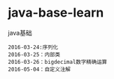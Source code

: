 # java-base-learn
java基础

    2016-03-24:序列化
    2016-03-25：内部类
    2016-03-26：bigdecimal数字精确运算
    2016-05-04：自定义注解
